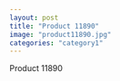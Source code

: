 ```yaml
---
layout: post
title: "Product 11890"
image: "product11890.jpg"
categories: "category1"
---
```

Product 11890
